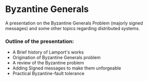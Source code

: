 # Byzantine Generals
A presentation on the Byzantine Generals Problem (majorly signed messages) and some other topics regarding distributed systems.

### Outline of the presentation:
- A Brief history of Lamport's works
- Origination of Byzantine Generals problem
- A review of the Byzantine problem
- Adding Signed messages to make them unforgeable
- Practical Byzantine-fault tolerance
